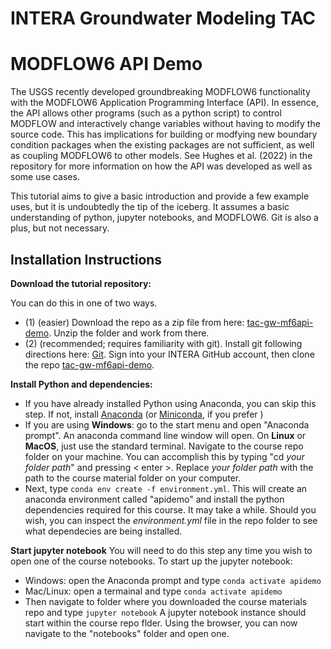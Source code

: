 # INTERA Groundwater Modeling TAC
# MODFLOW6 API Demo
 
The USGS recently developed groundbreaking MODFLOW6 functionality with the MODFLOW6 Application Programming Interface (API). In essence, the API allows other programs (such as a python script) to control MODFLOW and interactively change variables without having to modify the source code. This has implications for building or modfying new boundary condition packages when the existing packages are not sufficient, as well as coupling MODFLOW6 to other models. See Hughes et al. (2022) in the repository for more information on how the API was developed as well as some use cases.

This tutorial aims to give a basic introduction and provide a few example uses, but it is undoubtedly the tip of the iceberg. It assumes a basic understanding of python, jupyter notebooks, and MODFLOW6. Git is also a plus, but not necessary. 

## Installation Instructions

**Download the tutorial repository:**

You can do this in one of two ways. 
 - (1) (easier) Download the repo as a zip file from here: [tac-gw-mf6api-demo](https://github.com/kmarkovich-intera/tac-gw-mf6api-demo/). Unzip the folder and work from there.
 - (2) (recommended; requires familiarity with git). Install git following directions here: [Git](https://git-scm.com/book/en/v2/Getting-Started-Installing-Git). Sign into your INTERA GitHub account, then clone the repo [tac-gw-mf6api-demo](https://github.com/kmarkovich-intera/tac-gw-mf6api-demo/).

**Install Python and dependencies:**
 - If you have already installed Python using Anaconda, you can skip this step. If not, install [Anaconda](https://www.anaconda.com/products/individual) (or [Miniconda](https://docs.conda.io/en/latest/miniconda.html), if you prefer )
 - If you are using __Windows__: go to the start menu and open "Anaconda prompt". An anaconda command line window will open. On __Linux__ or __MacOS__, just use the standard terminal. Navigate to the course repo folder on your machine. You can accomplish this by typing "cd *your folder path*" and pressing < enter >. Replace *your folder path* with the path to the course material folder on your computer.
 - Next, type `conda env create -f environment.yml`. This will create an anaconda environment called "apidemo" and install the python dependencies required for this course. It may take a while. Should you wish, you can inspect the *environment.yml* file in the repo folder to see what dependecies are being installed.

**Start jupyter notebook**
You will need to do this step any time you wish to open one of the course notebooks.
To start up the jupyter notebook:
- Windows: open the Anaconda prompt and type `conda activate apidemo`
- Mac/Linux: open a termainal and type `conda activate apidemo`
- Then navigate to folder where you downloaded the course materials repo and type `jupyter notebook`
A jupyter notebook instance should start within the course repo flder. Using the browser, you can now navigate to the "notebooks" folder and open one.
 

